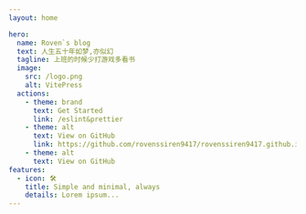 ```yaml
---
layout: home

hero:
  name: Roven`s blog
  text: 人生五十年如梦,亦似幻
  tagline: 上班的时候少打游戏多看书
  image:
    src: /logo.png
    alt: VitePress
  actions:
    - theme: brand
      text: Get Started
      link: /eslint&prettier
    - theme: alt
      text: View on GitHub
      link: https://github.com/rovenssiren9417/rovenssiren9417.github.io
    - theme: alt
      text: View on GitHub
features:
  - icon: 🛠️
    title: Simple and minimal, always
    details: Lorem ipsum...
---
```

